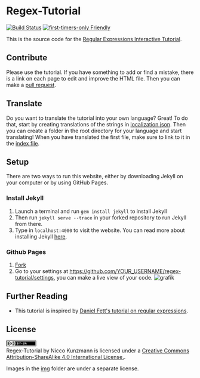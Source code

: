 Regex-Tutorial
==============

[![Build Status](https://travis-ci.org/CoderDojoPotsdam/regex-tutorial.svg?branch=master)](https://travis-ci.org/CoderDojoPotsdam/regex-tutorial)
[![first-timers-only Friendly](https://img.shields.io/badge/first--timers--only-friendly-blue.svg)](http://www.firsttimersonly.com/)

This is the source code for the [Regular Expressions Interactive Tutorial][site].

Contribute
---------

Please use the tutorial.
If you have something to add or find a mistake, there is a link on each page to edit and improve the HTML file.
Then you can make a [pull request][pr].

Translate
-------

Do you want to translate the tutorial into your own language? Great!
To do that, start by creating translations of the strings in [localization.json](https://github.com/CoderDojoPotsdam/regex-tutorial/blob/master/_data/localization.json).
Then you can create a folder in the root directory for your language and start translating!
When you have translated the first file, make sure to link to it in the [index file](https://github.com/CoderDojoPotsdam/regex-tutorial/blob/master/index.html).

Setup
-----

There are two ways to run this website, either by downloading Jekyll on your computer or by using GitHub Pages.

### Install Jekyll

1. Launch a terminal and run `gem install jekyll` to install Jekyll
2. Then run `jekyll serve --trace` in your forked repository to run Jekyll from there.
3. Type in `localhost:4000` to visit the website.
You can read more about installing Jekyll [here](https://jekyllrb.com/docs/installation/).

### Github Pages
1. [Fork](https://github.com/CoderDojoPotsdam/regex-tutorial/fork)
2. Go to your settings at https://github.com/YOUR_USERNAME/regex-tutorial/settings, you can make a live view of your code.
   ![grafik](https://cloud.githubusercontent.com/assets/564768/25693552/351efdcc-30aa-11e7-87a6-56ad0c3b99c7.png)

Further Reading
------------------------
- This tutorial is inspired by [Daniel Fett's tutorial on regular expressions][fett1].

License
------

<a rel="license" href="http://creativecommons.org/licenses/by-sa/4.0/"><img alt="Creative Commons Lizenzvertrag" style="border-width:0" src="img/cc-by-sa.png" /></a><br />
<span xmlns:dct="http://purl.org/dc/terms/" href="http://purl.org/dc/dcmitype/InteractiveResource" property="dct:title" rel="dct:type">Regex-Tutorial</span> by <span xmlns:cc="http://creativecommons.org/ns#" property="cc:attributionName">Nicco Kunzmann</span>  is licensed under a <a rel="license" href="http://creativecommons.org/licenses/by-sa/4.0/">Creative Commons Attribution-ShareAlike 4.0 International License.</a>.


Images in the [img](https://github.com/CoderDojoPotsdam/regex-tutorial/tree/master/img) folder are under a separate license.


[site]: https://coderdojopotsdam.github.io/regex-tutorial
[fett1]: https://www.danielfett.de/de/tutorials/tutorial-regulare-ausdrucke/
[pr]: https://github.com/CoderDojoPotsdam/regex-tutorial/compare
